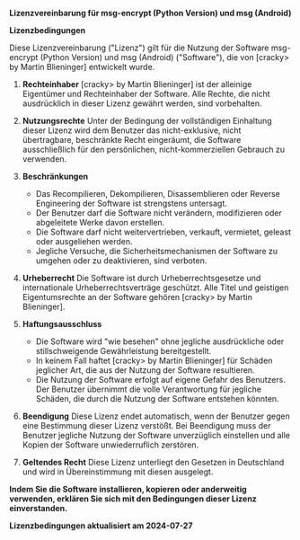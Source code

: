 **Lizenzvereinbarung für msg-encrypt (Python Version) und msg (Android)**

**Lizenzbedingungen**

Diese Lizenzvereinbarung ("Lizenz") gilt für die Nutzung der Software msg-encrypt (Python Version) und msg (Android) ("Software"), die von [cracky> by Martin Blieninger] entwickelt wurde.

1. **Rechteinhaber**
   [cracky> by Martin Blieninger] ist der alleinige Eigentümer und Rechteinhaber der Software. Alle Rechte, die nicht ausdrücklich in dieser Lizenz gewährt werden, sind vorbehalten.

2. **Nutzungsrechte**
   Unter der Bedingung der vollständigen Einhaltung dieser Lizenz wird dem Benutzer das nicht-exklusive, nicht übertragbare, beschränkte Recht eingeräumt, die Software ausschließlich für den persönlichen, nicht-kommerziellen Gebrauch zu verwenden.

3. **Beschränkungen**
   - Das Recompilieren, Dekompilieren, Disassemblieren oder Reverse Engineering der Software ist strengstens untersagt.
   - Der Benutzer darf die Software nicht verändern, modifizieren oder abgeleitete Werke davon erstellen.
   - Die Software darf nicht weitervertrieben, verkauft, vermietet, geleast oder ausgeliehen werden.
   - Jegliche Versuche, die Sicherheitsmechanismen der Software zu umgehen oder zu deaktivieren, sind verboten.

4. **Urheberrecht**
   Die Software ist durch Urheberrechtsgesetze und internationale Urheberrechtsverträge geschützt. Alle Titel und geistigen Eigentumsrechte an der Software gehören [cracky> by Martin Blieninger].

5. **Haftungsausschluss**
   - Die Software wird "wie besehen" ohne jegliche ausdrückliche oder stillschweigende Gewährleistung bereitgestellt.
   - In keinem Fall haftet [cracky> by Martin Blieninger] für Schäden jeglicher Art, die aus der Nutzung der Software resultieren.
   - Die Nutzung der Software erfolgt auf eigene Gefahr des Benutzers. Der Benutzer übernimmt die volle Verantwortung für jegliche Schäden, die durch die Nutzung der Software entstehen könnten.

6. **Beendigung**
   Diese Lizenz endet automatisch, wenn der Benutzer gegen eine Bestimmung dieser Lizenz verstößt. Bei Beendigung muss der Benutzer jegliche Nutzung der Software unverzüglich einstellen und alle Kopien der Software unwiederruflich zerstören.

7. **Geltendes Recht**
   Diese Lizenz unterliegt den Gesetzen in Deutschland und wird in Übereinstimmung mit diesen ausgelegt.

**Indem Sie die Software installieren, kopieren oder anderweitig verwenden, erklären Sie sich mit den Bedingungen dieser Lizenz einverstanden.**

**Lizenzbedingungen aktualisiert am 2024-07-27**
